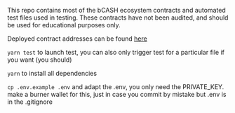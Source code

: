 This repo contains most of the bCASH ecosystem contracts and automated test files used in testing. These contracts have not been audited, and should be used for educational purposes only. 

Deployed contract addresses can be found <a href="docs.butterflycash.lol">here</a>

```yarn test``` to launch test, you can also only trigger test for a particular file if you want (you should)

```yarn``` to install all dependencies

```cp .env.example .env``` and adapt the .env, you only need the PRIVATE_KEY. make a burner wallet for this, just in case you commit by mistake but .env is in the .gitignore
